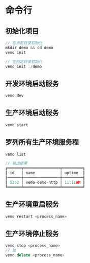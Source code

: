 # 命令行

## 初始化项目

```js
// 在当前目录初始化
mkdir demo && cd demo
vemo init 

// 在指定目录初始化
vemo init ./demo
```

## 开发环境启动服务

```js
vemo dev
```

## 生产环境启动服务

```js
vemo start
```

## 罗列所有生产环境服务程

```js
vemo list

// 输出结果
╔══════╤════════════════╤═════════╗
║ id   │ name           │ uptime  ║
╟──────┼────────────────┼─────────╢
║ 5352 │ vemo-demo-http │ 11:11AM ║
╚══════╧════════════════╧═════════╝
```

## 生产环境重启服务

```js
vemo restart <process_name>
```

## 生产环境停止服务

```js
vemo stop <process_name>
// 或 
vemo delete <process_name>
```